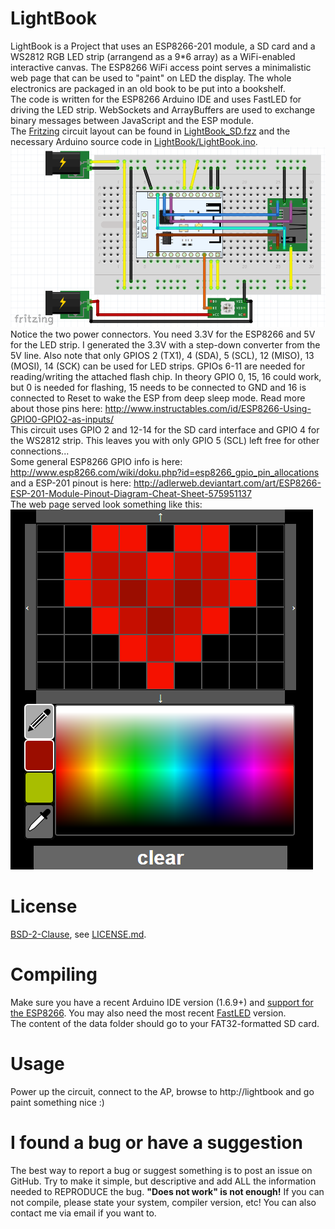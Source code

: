 LightBook
========
LightBook is a Project that uses an ESP8266-201 module, a SD card and a WS2812 RGB LED strip (arrangend as a 9*6 array) as a WiFi-enabled interactive canvas. The ESP8266 WiFi access point serves a minimalistic web page that can be used to "paint" on LED the display. The whole electronics are packaged in an old book to be put into a bookshelf.  
The code is written for the ESP8266 Arduino IDE and uses FastLED for driving the LED strip. WebSockets and ArrayBuffers are used to exchange binary messages between JavaScript and the ESP module.  
The [Fritzing](http://fritzing.org/) circuit layout can be found in [LightBook_SD.fzz](LightBook_SD.fzz) and the necessary Arduino source code in [LightBook/LightBook.ino](LightBook/LightBook.ino).  
![Fritzing circuit layout](fritzing_circuit.png?raw=true)  
Notice the two power connectors. You need 3.3V for the ESP8266 and 5V for the LED strip. I generated the 3.3V with a step-down converter from the 5V line. Also note that only GPIOS 2 (TX1), 4 (SDA), 5 (SCL), 12 (MISO), 13 (MOSI), 14 (SCK) can be used for LED strips. GPIOs 6-11 are needed for reading/writing the attached flash chip. In theory GPIO 0, 15, 16 could work, but 0 is needed for flashing, 15 needs to be connected to GND and 16 is connected to Reset to wake the ESP from deep sleep mode. Read more about those pins here: http://www.instructables.com/id/ESP8266-Using-GPIO0-GPIO2-as-inputs/  
This circuit uses GPIO 2 and 12-14 for the SD card interface and GPIO 4 for the WS2812 strip. This leaves you with only GPIO 5 (SCL) left free for other connections...  
Some general ESP8266 GPIO info is here: http://www.esp8266.com/wiki/doku.php?id=esp8266_gpio_pin_allocations and a ESP-201 pinout is here: http://adlerweb.deviantart.com/art/ESP8266-ESP-201-Module-Pinout-Diagram-Cheat-Sheet-575951137  
The web page served look something like this:  
![LightBook web page served](webpage.png?raw=true)

License
========
[BSD-2-Clause](http://opensource.org/licenses/BSD-2-Clause), see [LICENSE.md](LICENSE.md).  

Compiling
========
Make sure you have a recent Arduino IDE version (1.6.9+) and [support for the ESP8266](https://github.com/esp8266/Arduino). You may also need the most recent [FastLED](https://github.com/FastLED/FastLED) version.  
The content of the data folder should go to your FAT32-formatted SD card.

Usage
========
Power up the circuit, connect to the AP, browse to http://lightbook and go paint something nice :)

I found a bug or have a suggestion
========
The best way to report a bug or suggest something is to post an issue on GitHub. Try to make it simple, but descriptive and add ALL the information needed to REPRODUCE the bug. **"Does not work" is not enough!** If you can not compile, please state your system, compiler version, etc! You can also contact me via email if you want to.
